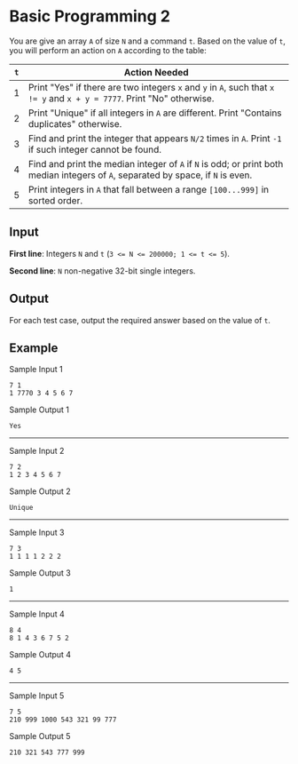 # Basic Programming 2

You are give an array `A` of size `N` and a command `t`. Based on the value of `t`, you will perform an action on `A` according to the table:

| `t` | Action Needed                                                                                                                     |
| --- | --------------------------------------------------------------------------------------------------------------------------------- |
| 1   | Print "Yes" if there are two integers `x` and `y` in `A`, such that `x != y` and `x + y = 7777`. Print "No" otherwise.            |
| 2   | Print "Unique" if all integers in `A` are different. Print "Contains duplicates" otherwise.                                       |
| 3   | Find and print the integer that appears `N/2` times in `A`. Print `-1` if such integer cannot be found.                           |
| 4   | Find and print the median integer of `A` if `N` is odd; or print both median integers of `A`, separated by space, if `N` is even. |
| 5   | Print integers in `A` that fall between a range `[100...999]` in sorted order.                                                    |

## Input

**First line**: Integers `N` and `t` (`3 <= N <= 200000; 1 <= t <= 5`).

**Second line**: `N` non-negative 32-bit single integers.

## Output

For each test case, output the required answer based on the value of `t`.

## Example

Sample Input 1

```
7 1
1 7770 3 4 5 6 7
```

Sample Output 1

```
Yes
```

---

Sample Input 2

```
7 2
1 2 3 4 5 6 7
```

Sample Output 2

```
Unique

```

---

Sample Input 3

```
7 3
1 1 1 1 2 2 2
```

Sample Output 3

```
1
```

---

Sample Input 4

```
8 4
8 1 4 3 6 7 5 2
```

Sample Output 4

```
4 5
```

---

Sample Input 5

```
7 5
210 999 1000 543 321 99 777
```

Sample Output 5

```
210 321 543 777 999
```
